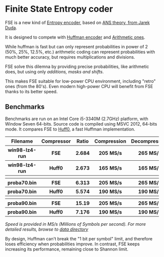 Finite State Entropy coder
===========================

FSE is a new kind of [Entropy encoder](http://en.wikipedia.org/wiki/Entropy_encoding),
based on [ANS theory, from Jarek Duda](http://arxiv.org/abs/1311.2540).

It is designed to compete with [Huffman encoder](http://en.wikipedia.org/wiki/Huffman_coding)
and [Arithmetic ones](http://en.wikipedia.org/wiki/Arithmetic_coding).

While huffman is fast but can only represent probabilities in power of 2 (50%, 25%, 12.5%, etc.)
arithmetic coding can represent probabilities with much better accuracy, but requires multiplications and divisions.

FSE solve this dilemna by providing precise probabilities, like arithmetic does,
but using only *additions, masks and shifts*.

This makes FSE suitable for low-power CPU environment, including "retro" ones (from the 80's).
Even modern high-power CPU will benefit from FSE thanks to its better speed.


Benchmarks
-------------------------

Benchmarks are run on an Intel Core i5-3340M (2.7GHz) platform, with Window Seven 64-bits.
Source code is compiled using MSVC 2012, 64-bits mode.
It compares FSE to [Huff0](http://fastcompression.blogspot.fr/p/huff0-range0-entropy-coders.html), a fast Huffman implementation.

<table>
  <tr>
    <th>Filename</th><th>Compressor</th><th>Ratio</th><th>Compression</th><th>Decompression</th>
  </tr>
  <tr>
    <th>win98-lz4-run</th><th>FSE</th><th>2.684</th><th>205 MS/s</th><th>265 MS/s</th>
  </tr>
  <tr>
    <th>win98-lz4-run</th><th>Huff0</th><th>2.673</th><th>165 MS/s</th><th>165 MS/s</th>
  </tr>
  <tr>
    <th></th><th></th><th></th><th></th><th></th>
  </tr>
  <tr>
    <th>proba70.bin</th><th>FSE</th><th>6.313</th><th>205 MS/s</th><th>265 MS/s</th>
  </tr>
  <tr>
    <th>proba70.bin</th><th>Huff0</th><th>5.574</th><th>190 MS/s</th><th>190 MS/s</th>
  </tr>
  <tr>
    <th></th><th></th><th></th><th></th><th></th>
  </tr>
  <tr>
    <th>proba90.bin</th><th>FSE</th><th>15.19</th><th>205 MS/s</th><th>265 MS/s</th>
  </tr>
  <tr>
    <th>proba90.bin</th><th>Huff0</th><th>7.176</th><th>190 MS/s</th><th>190 MS/s</th>
  </tr>
</table>

*Speed is provided in MS/s (Millions of Symbols per second).
For more detailed results, browse to [data directory](data)*

By design, Huffman can't break the "1 bit per symbol" limit, and therefore loses efficiency when probabilities improve.
In contrast, FSE keeps increasing its performance, remaining close to Shannon limit.

